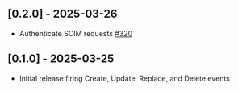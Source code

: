 ## [0.2.0] - 2025-03-26

- Authenticate SCIM requests [#320](https://github.com/powerhome/power-tools/pull/320)

## [0.1.0] - 2025-03-25

- Initial release firing Create, Update, Replace, and Delete events
